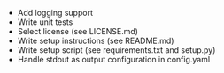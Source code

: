 * Add logging support
* Write unit tests
* Select license (see LICENSE.md)
* Write setup instructions (see README.md)
* Write setup script (see requirements.txt and setup.py)
* Handle stdout as output configuration in config.yaml